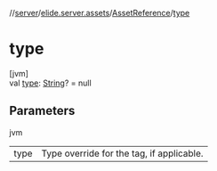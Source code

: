 //[server](../../../index.md)/[elide.server.assets](../index.md)/[AssetReference](index.md)/[type](type.md)

# type

[jvm]\
val [type](type.md): [String](https://kotlinlang.org/api/latest/jvm/stdlib/kotlin/-string/index.html)? = null

## Parameters

jvm

| | |
|---|---|
| type | Type override for the tag, if applicable. |
